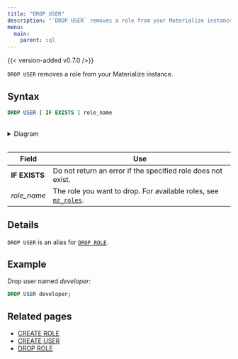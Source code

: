 ```yaml
---
title: "DROP USER"
description: "`DROP USER` removes a role from your Materialize instance."
menu:
  main:
    parent: sql
---
```


{{< version-added v0.7.0 />}}

`DROP USER` removes a role from your Materialize instance.

## Syntax

```sql
DROP USER [ IF EXISTS ] role_name
```

<br/>
<details>
<summary>Diagram</summary>
<br>

{{< diagram "drop-user.svg" >}}

</details>
<br/>

Field | Use
------|-----
**IF EXISTS** | Do not return an error if the specified role does not exist.
_role_name_ | The role you want to drop. For available roles, see [`mz_roles`](../system-catalog#mz_roles).

## Details

`DROP USER` is an alias for [`DROP ROLE`](../drop-role).

## Example

Drop user named _developer_:
```sql
DROP USER developer;
```

## Related pages

- [CREATE ROLE](../create-role)
- [CREATE USER](../create-user)
- [DROP ROLE](../drop-role)
